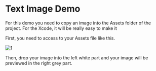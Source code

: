 # Text Image Demo

For this demo you need to copy an image into the Assets folder of the project. For the Xcode, it will be really easy to make it

First, you need to access to your Assets file like this.

![1](../images/assets.png)

Then, drop your image into the left white part and your image will be previewed in the right grey part.
